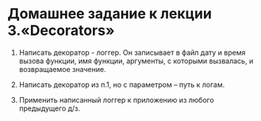 # Домашнее задание к лекции 3.«Decorators»

1. Написать декоратор - логгер. Он записывает в файл дату и время вызова функции, имя функции, аргументы, с которыми вызвалась, и возвращаемое значение.


2. Написать декоратор из п.1, но с параметром – путь к логам.


3. Применить написанный логгер к приложению из любого предыдущего д/з.
